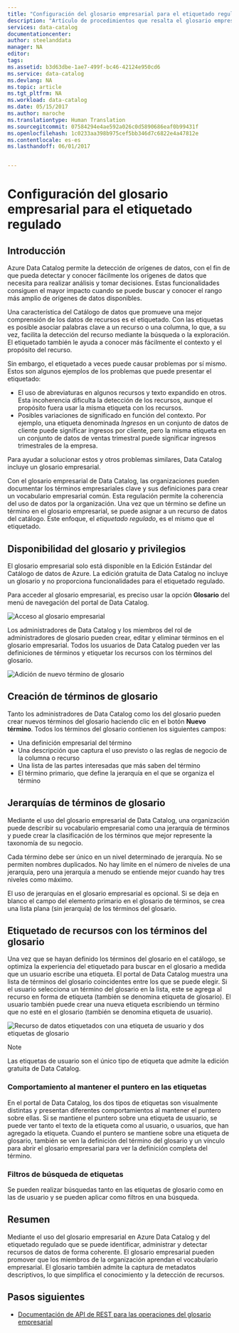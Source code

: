 ```yaml
---
title: "Configuración del glosario empresarial para el etiquetado regulado en Azure Data Catalog| Microsoft Docs"
description: "Artículo de procedimientos que resalta el glosario empresarial en Catálogo de datos de Azure para definir y utilizar un vocabulario empresarial común para etiquetar recursos de datos registrados."
services: data-catalog
documentationcenter: 
author: steelanddata
manager: NA
editor: 
tags: 
ms.assetid: b3d63dbe-1ae7-499f-bc46-42124e950cd6
ms.service: data-catalog
ms.devlang: NA
ms.topic: article
ms.tgt_pltfrm: NA
ms.workload: data-catalog
ms.date: 05/15/2017
ms.author: maroche
ms.translationtype: Human Translation
ms.sourcegitcommit: 07584294e4ae592a026c0d5890686eaf0b99431f
ms.openlocfilehash: 1c0233aa398b975cef5bb346d7c6822e4a47812e
ms.contentlocale: es-es
ms.lasthandoff: 06/01/2017


---
```

# <a name="set-up-the-business-glossary-for-governed-tagging"></a>Configuración del glosario empresarial para el etiquetado regulado
## <a name="introduction"></a>Introducción
Azure Data Catalog permite la detección de orígenes de datos, con el fin de que pueda detectar y conocer fácilmente los orígenes de datos que necesita para realizar análisis y tomar decisiones. Estas funcionalidades consiguen el mayor impacto cuando se puede buscar y conocer el rango más amplio de orígenes de datos disponibles.

Una característica del Catálogo de datos que promueve una mejor comprensión de los datos de recursos es el etiquetado. Con las etiquetas es posible asociar palabras clave a un recurso o una columna, lo que, a su vez, facilita la detección del recurso mediante la búsqueda o la exploración. El etiquetado también le ayuda a conocer más fácilmente el contexto y el propósito del recurso.

Sin embargo, el etiquetado a veces puede causar problemas por sí mismo. Estos son algunos ejemplos de los problemas que puede presentar el etiquetado:

* El uso de abreviaturas en algunos recursos y texto expandido en otros. Esta incoherencia dificulta la detección de los recursos, aunque el propósito fuera usar la misma etiqueta con los recursos.
* Posibles variaciones de significado en función del contexto. Por ejemplo, una etiqueta denominada *Ingresos* en un conjunto de datos de cliente puede significar ingresos por cliente, pero la misma etiqueta en un conjunto de datos de ventas trimestral puede significar ingresos trimestrales de la empresa.  

Para ayudar a solucionar estos y otros problemas similares, Data Catalog incluye un glosario empresarial.

Con el glosario empresarial de Data Catalog, las organizaciones pueden documentar los términos empresariales clave y sus definiciones para crear un vocabulario empresarial común. Esta regulación permite la coherencia del uso de datos por la organización. Una vez que un término se define un término en el glosario empresarial, se puede asignar a un recurso de datos del catálogo. Este enfoque, el *etiquetado regulado*, es el mismo que el etiquetado.

## <a name="glossary-availability-and-privileges"></a>Disponibilidad del glosario y privilegios
El glosario empresarial solo está disponible en la Edición Estándar del Catálogo de datos de Azure. La edición gratuita de Data Catalog no incluye un glosario y no proporciona funcionalidades para el etiquetado regulado.

Para acceder al glosario empresarial, es preciso usar la opción **Glosario** del menú de navegación del portal de Data Catalog.  

![Acceso al glosario empresarial](./media/data-catalog-how-to-business-glossary/01-portal-menu.png)

Los administradores de Data Catalog y los miembros del rol de administradores de glosario pueden crear, editar y eliminar términos en el glosario empresarial. Todos los usuarios de Data Catalog pueden ver las definiciones de términos y etiquetar los recursos con los términos del glosario.

![Adición de nuevo término de glosario](./media/data-catalog-how-to-business-glossary/02-new-term.png)

## <a name="creating-glossary-terms"></a>Creación de términos de glosario
Tanto los administradores de Data Catalog como los del glosario pueden crear nuevos términos del glosario haciendo clic en el botón **Nuevo término**. Todos los términos del glosario contienen los siguientes campos:

* Una definición empresarial del término
* Una descripción que captura el uso previsto o las reglas de negocio de la columna o recurso
* Una lista de las partes interesadas que más saben del término
* El término primario, que define la jerarquía en el que se organiza el término

## <a name="glossary-term-hierarchies"></a>Jerarquías de términos de glosario
Mediante el uso del glosario empresarial de Data Catalog, una organización puede describir su vocabulario empresarial como una jerarquía de términos y puede crear la clasificación de los términos que mejor represente la taxonomía de su negocio.

Cada término debe ser único en un nivel determinado de jerarquía. No se permiten nombres duplicados. No hay límite en el número de niveles de una jerarquía, pero una jerarquía a menudo se entiende mejor cuando hay tres niveles como máximo.

El uso de jerarquías en el glosario empresarial es opcional. Si se deja en blanco el campo del elemento primario en el glosario de términos, se crea una lista plana (sin jerarquía) de los términos del glosario.  

## <a name="tagging-assets-with-glossary-terms"></a>Etiquetado de recursos con los términos del glosario
Una vez que se hayan definido los términos del glosario en el catálogo, se optimiza la experiencia del etiquetado para buscar en el glosario a medida que un usuario escribe una etiqueta. El portal de Data Catalog muestra una lista de términos del glosario coincidentes entre los que se puede elegir. Si el usuario selecciona un término del glosario en la lista, este se agrega al recurso en forma de etiqueta (también se denomina etiqueta de glosario). El usuario también puede crear una nueva etiqueta escribiendo un término que no esté en el glosario (también se denomina etiqueta de usuario).

![Recurso de datos etiquetados con una etiqueta de usuario y dos etiquetas de glosario](./media/data-catalog-how-to-business-glossary/03-tagged-asset.png)

> [!NOTE]
> Las etiquetas de usuario son el único tipo de etiqueta que admite la edición gratuita de Data Catalog.
>
>

### <a name="hover-behavior-on-tags"></a>Comportamiento al mantener el puntero en las etiquetas
En el portal de Data Catalog, los dos tipos de etiquetas son visualmente distintas y presentan diferentes comportamientos al mantener el puntero sobre ellas. Si se mantiene el puntero sobre una etiqueta de usuario, se puede ver tanto el texto de la etiqueta como al usuario, o usuarios, que han agregado la etiqueta. Cuando el puntero se mantiene sobre una etiqueta de glosario, también se ven la definición del término del glosario y un vínculo para abrir el glosario empresarial para ver la definición completa del término.

### <a name="search-filters-for-tags"></a>Filtros de búsqueda de etiquetas
Se pueden realizar búsquedas tanto en las etiquetas de glosario como en las de usuario y se pueden aplicar como filtros en una búsqueda.

## <a name="summary"></a>Resumen
Mediante el uso del glosario empresarial en Azure Data Catalog y del etiquetado regulado que se puede identificar, administrar y detectar recursos de datos de forma coherente. El glosario empresarial pueden promover que los miembros de la organización aprendan el vocabulario empresarial. El glosario también admite la captura de metadatos descriptivos, lo que simplifica el conocimiento y la detección de recursos.

## <a name="next-steps"></a>Pasos siguientes
* [Documentación de API de REST para las operaciones del glosario empresarial](https://msdn.microsoft.com/library/mt708855.aspx)

